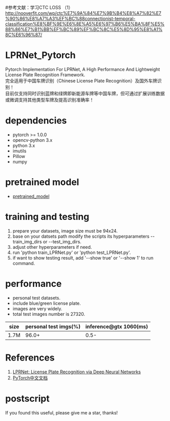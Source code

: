 #参考文献：学习CTC LOSS
（1）http://nooverfit.com/wp/ctc%E7%9A%84%E7%9B%B4%E8%A7%82%E7%90%86%E8%A7%A3%EF%BC%88connectionist-temporal-classification%E8%BF%9E%E6%8E%A5%E6%97%B6%E5%BA%8F%E5%88%86%E7%B1%BB%EF%BC%89%EF%BC%8C%E5%8D%95%E8%A1%8C%E6%96%87/

# LPRNet_Pytorch
Pytorch Implementation For LPRNet, A High Performance And Lightweight License Plate Recognition Framework.  
完全适用于中国车牌识别（Chinese License Plate Recognition）及国外车牌识别！  
目前仅支持同时识别蓝牌和绿牌即新能源车牌等中国车牌，但可通过扩展训练数据或微调支持其他类型车牌及提高识别准确率！

# dependencies

- pytorch >= 1.0.0
- opencv-python 3.x
- python 3.x
- imutils
- Pillow
- numpy

# pretrained model

* [pretrained_model](https://github.com/sirius-ai/LPRNet_Pytorch/tree/master/weights/)

# training and testing

1. prepare your datasets, image size must be 94x24.
2. base on your datsets path modify the scripts its hyperparameters --train_img_dirs or --test_img_dirs.
3. adjust other hyperparameters if need.
4. run 'python train_LPRNet.py' or 'python test_LPRNet.py'.
5. if want to show testing result, add '--show true' or '--show 1' to run command.

# performance

- personal test datasets.
- include blue/green license plate.
- images are very widely.
- total test images number is 27320.

|  size  | personal test imgs(%) | inference@gtx 1060(ms) |
| ------ | --------------------- | ---------------------- |
|  1.7M  |         96.0+         |          0.5-          |

# References

1. [LPRNet: License Plate Recognition via Deep Neural Networks](https://arxiv.org/abs/1806.10447v1)
2. [PyTorch中文文档](https://pytorch-cn.readthedocs.io/zh/latest/)

# postscript

If you found this useful, please give me a star, thanks!
